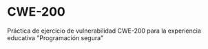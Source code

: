 # CWE-200
Práctica de ejercicio de vulnerabilidad CWE-200 para la experiencia educativa "Programación segura"
